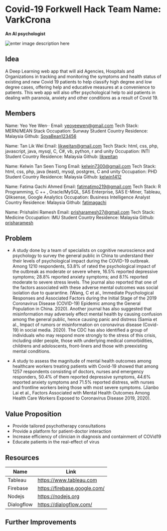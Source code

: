 # Covid-19 Forkwell Hack Team Name: VarkCrona
**An AI psychologist**

![enter image description here](https://drive.google.com/file/d/167NE2pXKFvUAG08yo07J3Qb4WCe9W2oS/view?usp=sharing)

## Idea
A Deep Learning web app that will aid Agencies, Hospitals and Organizations in tracking and monitoring the symptoms and health status of existing and new Covid 19 patients to help classify high degree and low degree cases, offering help and educative measures at a convenience to patients. This web app will also offer psychological help to aid patients in dealing with paranoia, anxiety and other conditions as a result of Covid 19.

## Members
Name: Yeo Yee Wen⋅⋅
Email: [yeoyeewen@gmail.com](mailto:yeoyeewen@gmail.com)
Tech Stack: MERN/MEAN Stack
Occupation: Sunway Student
Country Residence: Malaysia
Github: [SoyaBean123456](https://github.com/SoyaBean123456)

Name: Tan Lik Wei
Email: [likweitan@gmail.com](mailto:likweitan@gmail.com)
Tech Stack: html, css, php, javascript, java, mysql, C, C#, vb, python, r and unity
Occupation: INTI Student
Country Residence: Malaysia
Github: [likweitan](https://github.com/likweitan)

Name: Kelwin Tan Seen Tiong
Email: [kelwin7300@gmail.com](mailto:kelwin7300@gmail.com)
Tech Stack: html, css, php, java (least), mysql, postgres, C and unity
Occupation: PHD Student
Country Residence: Malaysia
Github: [kelwin1412](https://github.com/kelwin1412)

Name: Fatima Gachi Ahmed
Email: [fatimatimo219@gmail.com](mailto:fatimatimo219@gmail.com)
Tech Stack: R Programming, C ++ , Oracle/MySQL, SAS Enterprise, SAS E-Miner, Tableau, Qliksense, Google Analytics
Occupation: Business Intelligence Analyst
Country Residence: Malaysia
Github: [fatimagachi](https://github.com/fatimagachi)

Name: Prishalini Ramesh
Email: [prisharamesh27@gmail.com](mailto:prisharamesh27@gmail.com)
Tech Stack: Medicine
Occupation: IMU Student
Country Residence: Malaysia
Github: [prisharamesh](https://github.com/prisharamesh)

## Problem
- A study done by a team of specialists on cognitive neuroscience and psychology to survey the general public in China to understand their their levels of psychological impact during the COVID-19 outbreak. Among 1210 respondents, 53.8% of rated the psychological impact of the outbreak as moderate or severe where, 16.5% reported depressive symptoms; 28.8% reported anxiety symptoms; and 8.1% reported moderate to severe stress levels. The journal also reported that one of the factors associated with these adverse mental outcomes was social isolation due to quarantine. (Wang, C et al., Immediate Psychological Responses and Associated Factors during the Initial Stage of the 2019 Coronavirus Disease (COVID-19) Epidemic among the General Population in China. 2020). Another journal has also suggested that misinformation may adversely effect mental health by causing confusion among the general public, hence causing panic and distress (Samia et al., Impact of rumors or misinformation on coronavirus disease (Covid-19) in social media. 2020). The CDC has also identified a group of individuals who may respond more strongly to the stress of this crisis, including older people, those with underlying medical comorbidities, childrens and adoloscents, front-liners and those with preexisting mental conditions.
    
- A study to assess the magnitude of mental health outcomes among healthcare workers treating patients with Covid-19 showed that among 1257 respondents consisting of doctors, nurses and emergency responders, 50.4% of them reported depressive symptoms, 44.6% reported anxiety symptoms and 71.5% reported distress, with nurses and frontline workers being those with most severe symptoms. (Jianbo Lai et al., Factors Associated with Mental Health Outcomes Among Health Care Workers Exposed to Coronavirus Disease 2019, 2020).

## Value Proposition
-   Provide tailored psychotherapy consultations
-   Provide a platform for patient-doctor interaction
-   Increase efficiency of clinician in diagnosis and containment of COVid19
-   Educate patients in the real-effect of virus

## Resources
| Name | Link |
|--|--|
| Tableau | https://www.tableau.com |
| Firebase | https://firebase.google.com/ |
| Nodejs | https://nodejs.org |
| Dialogflow | https://dialogflow.com/ |


## Further Improvements
